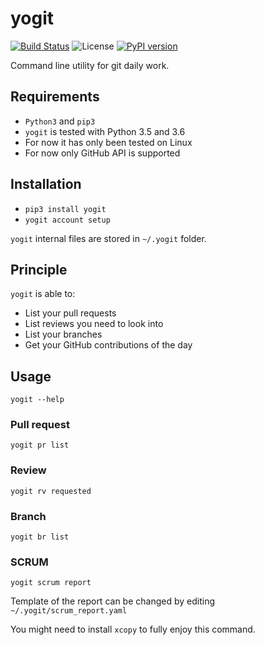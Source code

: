 # yogit

[![Build Status](https://travis-ci.org/hasboeuf/yogit.svg?branch=master)](https://travis-ci.org/hasboeuf/yogit)
![License](https://img.shields.io/github/license/mashape/apistatus.svg)
[![PyPI version](https://badge.fury.io/py/yogit.svg)](https://pypi.org/project/yogit/)

Command line utility for git daily work.

## Requirements

* `Python3` and `pip3`
* `yogit` is tested with Python 3.5 and 3.6
* For now it has only been tested on Linux
* For now only GitHub API is supported

## Installation

* `pip3 install yogit`
* `yogit account setup`

`yogit` internal files are stored in `~/.yogit` folder.

## Principle

`yogit` is able to:

* List your pull requests
* List reviews you need to look into
* List your branches
* Get your GitHub contributions of the day

## Usage

`yogit --help`

### Pull request

`yogit pr list`

### Review

`yogit rv requested`

### Branch

`yogit br list`

### SCRUM

`yogit scrum report`

Template of the report can be changed by editing `~/.yogit/scrum_report.yaml`

You might need to install `xcopy` to fully enjoy this command.
